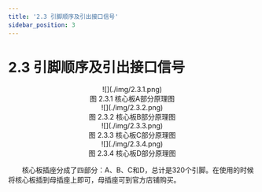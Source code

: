 ```yaml
---
title: '2.3 引脚顺序及引出接口信号'
sidebar_position: 3
---
```


# 2.3 引脚顺序及引出接口信号

<center>
![](./img/2.3.1.png)<br />
图 2.3.1 核心板A部分原理图
</center>

<center>
![](./img/2.3.2.png)<br />
图 2.3.2 核心板B部分原理图
</center>


<center>
![](./img/2.3.3.png)<br />
图 2.3.3 核心板C部分原理图
</center>

<center>
![](./img/2.3.4.png)<br />
图 2.3.4 核心板D部分原理图
</center>

&emsp;&emsp;核心板插座分成了四部分：A、B、C和D，总计是320个引脚。在使用的时候将核心板插到母插座上即可，母插座可到官方店铺购买。







